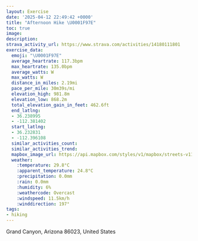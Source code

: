 ```yaml
---
layout: Exercise
date: '2025-04-12 22:49:42 +0000'
title: "Afternoon Hike \U0001F97E"
toc: true
image:
description:
strava_activity_url: https://www.strava.com/activities/14180111801
exercise_data:
  emoji: "\U0001F97E"
  average_heartrate: 117.3bpm
  max_heartrate: 135.0bpm
  average_watts: W
  max_watts: W
  distance_in_miles: 2.19mi
  pace_per_mile: 30m39s/mi
  elevation_high: 981.8m
  elevation_low: 868.2m
  total_elevation_gain_in_feet: 462.6ft
  end_latlng:
  - 36.238995
  - -112.381402
  start_latlng:
  - 36.232831
  - -112.396108
  similar_activities_count:
  similar_activities_trend:
  mapbox_image_url: https://api.mapbox.com/styles/v1/mapbox/streets-v11/static/path-5+787af2-1.0(%7Bcd%7CEnk_mTCH%40XTj%40F%5E%3FFBF%40TIRGHWBaAS_%40Oe%40Je%40Ck%40%5BKC%5DUKCYHCJC%60%40Pp%40Fx%40A%40%3FRKZEBM%40OIOOUi%40USKAIIOGM%5BCYEMa%40y%40IIE%3FOVGXCTM%5ES%5CYLKLGNItBEXEHEFUN_%40Fi%40~%40CBK%3FUGSOOc%40Yk%40Wa%40_%40YOWKa%40Ca%40Dg%40AOKc%40Q_%40S%5BE%3FBAOK%7BA%7B%40Oa%40G%5BIoADe%40Pq%40B_%40MWMIU%5BAQDg%40b%40u%40PQPa%40b%40_AROl%40MPDNMAe%40MYEw%40%40SBSFMPQVy%40LGBEFA%5EHTAXIT%5DBU%3FEKI%40OCCSEMIQa%40AKTw%40DGCIBQAISGUCo%40%5D_%40IO%5DAm%40IG_%40GMKc%40DWEMIG%3FWHK%3FMCOKUc%40u%40eCAm%40C_%40%40i%40A%5BJ%7BAGiADc%40FQIq%40%3F%40H%5DHOLONGPCTI%5CSDOAUBGKY%3FYMYC%5B%3FKDO%40a%40AMBO%3FUGS%3FM%5EoABWBGG%5DGGQa%40QIIW%3FKQq%40KeAEM),pin-s-s+e5b22e(-112.39624,36.23502),pin-s-f+89ae00(-112.38318,36.24093)/auto/800x800?access_token=pk.eyJ1Ijoiam9zaGJlY2ttYW4iLCJhIjoiY205eWR2aDd1MWZ6djJrbXc4a3M0bWZleiJ9.XiG9OWkNcZk2QzjJbxLB4A
  weather:
    :temperature: 29.8°C
    :apparent_temperature: 24.8°C
    :precipitation: 0.0mm
    :rain: 0.0mm
    :humidity: 6%
    :weathercode: Overcast
    :windspeed: 11.5km/h
    :winddirection: 197°
tags:
- hiking
---
```

Grand Canyon, Arizona 86023, United States
